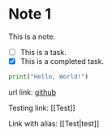 # Note 1

This is a note.
- [ ] This is a task.
- [x] This is a completed task.

```python
print("Hello, World!")
```

url link: [github](https://github.com)

Testing link: [[Test]]

Link with alias: [[Test|test]]